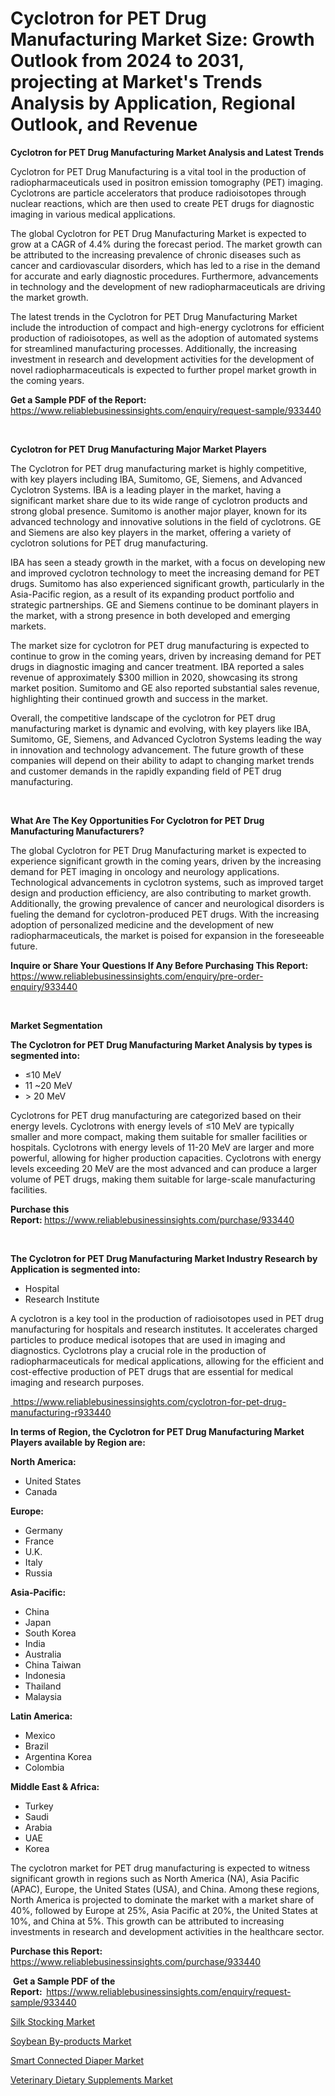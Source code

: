 <p><h1>Cyclotron for PET Drug Manufacturing Market Size: Growth Outlook from 2024 to 2031, projecting at Market's Trends Analysis by Application, Regional Outlook, and Revenue</h1></p><p><strong>Cyclotron for PET Drug Manufacturing Market Analysis and Latest Trends</strong></p>
<p><p>Cyclotron for PET Drug Manufacturing is a vital tool in the production of radiopharmaceuticals used in positron emission tomography (PET) imaging. Cyclotrons are particle accelerators that produce radioisotopes through nuclear reactions, which are then used to create PET drugs for diagnostic imaging in various medical applications.</p><p>The global Cyclotron for PET Drug Manufacturing Market is expected to grow at a CAGR of 4.4% during the forecast period. The market growth can be attributed to the increasing prevalence of chronic diseases such as cancer and cardiovascular disorders, which has led to a rise in the demand for accurate and early diagnostic procedures. Furthermore, advancements in technology and the development of new radiopharmaceuticals are driving the market growth.</p><p>The latest trends in the Cyclotron for PET Drug Manufacturing Market include the introduction of compact and high-energy cyclotrons for efficient production of radioisotopes, as well as the adoption of automated systems for streamlined manufacturing processes. Additionally, the increasing investment in research and development activities for the development of novel radiopharmaceuticals is expected to further propel market growth in the coming years.</p></p>
<p><strong>Get a Sample PDF of the Report:&nbsp;</strong> <a href="https://www.reliablebusinessinsights.com/enquiry/request-sample/933440">https://www.reliablebusinessinsights.com/enquiry/request-sample/933440</a></p>
<p>&nbsp;</p>
<p><strong>Cyclotron for PET Drug Manufacturing Major Market Players</strong></p>
<p><p>The Cyclotron for PET drug manufacturing market is highly competitive, with key players including IBA, Sumitomo, GE, Siemens, and Advanced Cyclotron Systems. IBA is a leading player in the market, having a significant market share due to its wide range of cyclotron products and strong global presence. Sumitomo is another major player, known for its advanced technology and innovative solutions in the field of cyclotrons. GE and Siemens are also key players in the market, offering a variety of cyclotron solutions for PET drug manufacturing.</p><p>IBA has seen a steady growth in the market, with a focus on developing new and improved cyclotron technology to meet the increasing demand for PET drugs. Sumitomo has also experienced significant growth, particularly in the Asia-Pacific region, as a result of its expanding product portfolio and strategic partnerships. GE and Siemens continue to be dominant players in the market, with a strong presence in both developed and emerging markets.</p><p>The market size for cyclotron for PET drug manufacturing is expected to continue to grow in the coming years, driven by increasing demand for PET drugs in diagnostic imaging and cancer treatment. IBA reported a sales revenue of approximately $300 million in 2020, showcasing its strong market position. Sumitomo and GE also reported substantial sales revenue, highlighting their continued growth and success in the market.</p><p>Overall, the competitive landscape of the cyclotron for PET drug manufacturing market is dynamic and evolving, with key players like IBA, Sumitomo, GE, Siemens, and Advanced Cyclotron Systems leading the way in innovation and technology advancement. The future growth of these companies will depend on their ability to adapt to changing market trends and customer demands in the rapidly expanding field of PET drug manufacturing.</p></p>
<p>&nbsp;</p>
<p><strong>What Are The Key Opportunities For Cyclotron for PET Drug Manufacturing Manufacturers?</strong></p>
<p><p>The global Cyclotron for PET Drug Manufacturing market is expected to experience significant growth in the coming years, driven by the increasing demand for PET imaging in oncology and neurology applications. Technological advancements in cyclotron systems, such as improved target design and production efficiency, are also contributing to market growth. Additionally, the growing prevalence of cancer and neurological disorders is fueling the demand for cyclotron-produced PET drugs. With the increasing adoption of personalized medicine and the development of new radiopharmaceuticals, the market is poised for expansion in the foreseeable future.</p></p>
<p><strong>Inquire or Share Your Questions If Any Before Purchasing This Report:</strong> <a href="https://www.reliablebusinessinsights.com/enquiry/pre-order-enquiry/933440">https://www.reliablebusinessinsights.com/enquiry/pre-order-enquiry/933440</a></p>
<p>&nbsp;</p>
<p><strong>Market Segmentation</strong></p>
<p><strong>The Cyclotron for PET Drug Manufacturing Market Analysis by types is segmented into:</strong></p>
<p><ul><li>≤10 MeV</li><li>11 ~20 MeV</li><li>> 20 MeV</li></ul></p>
<p><p>Cyclotrons for PET drug manufacturing are categorized based on their energy levels. Cyclotrons with energy levels of ≤10 MeV are typically smaller and more compact, making them suitable for smaller facilities or hospitals. Cyclotrons with energy levels of 11-20 MeV are larger and more powerful, allowing for higher production capacities. Cyclotrons with energy levels exceeding 20 MeV are the most advanced and can produce a larger volume of PET drugs, making them suitable for large-scale manufacturing facilities.</p></p>
<p><strong>Purchase this Report:&nbsp;</strong><a href="https://www.reliablebusinessinsights.com/purchase/933440">https://www.reliablebusinessinsights.com/purchase/933440</a></p>
<p>&nbsp;</p>
<p><strong>The Cyclotron for PET Drug Manufacturing Market Industry Research by Application is segmented into:</strong></p>
<p><ul><li>Hospital</li><li>Research Institute</li></ul></p>
<p><p>A cyclotron is a key tool in the production of radioisotopes used in PET drug manufacturing for hospitals and research institutes. It accelerates charged particles to produce medical isotopes that are used in imaging and diagnostics. Cyclotrons play a crucial role in the production of radiopharmaceuticals for medical applications, allowing for the efficient and cost-effective production of PET drugs that are essential for medical imaging and research purposes.</p></p>
<p><a href="https://www.reliablebusinessinsights.com/cyclotron-for-pet-drug-manufacturing-r933440">&nbsp;https://www.reliablebusinessinsights.com/cyclotron-for-pet-drug-manufacturing-r933440</a></p>
<p><strong>In terms of Region, the Cyclotron for PET Drug Manufacturing Market Players available by Region are:</strong></p>
<p>
    <p> <strong> North America: </strong>
        <ul>
            <li>United States</li>
            <li>Canada</li>
        </ul>
        </p> 
    <p> <strong> Europe: </strong>
        <ul>
            <li>Germany</li>
            <li>France</li>
            <li>U.K.</li>
            <li>Italy</li>
            <li>Russia</li>
        </ul>
        </p> 
    <p> <strong> Asia-Pacific: </strong>
        <ul>
            <li>China</li>
            <li>Japan</li>
            <li>South Korea</li>
            <li>India</li>
            <li>Australia</li>
            <li>China Taiwan</li>
            <li>Indonesia</li>
            <li>Thailand</li>
            <li>Malaysia</li>
        </ul>
        </p> 
    <p> <strong> Latin America: </strong>
        <ul>
            <li>Mexico</li>
            <li>Brazil</li>
            <li>Argentina Korea</li>
            <li>Colombia</li>
        </ul>
        </p> 
    <p> <strong> Middle East & Africa: </strong>
        <ul>
            <li>Turkey</li>
            <li>Saudi</li>
            <li>Arabia</li>
            <li>UAE</li>
            <li>Korea</li>
        </ul>
    </p>
    </p>
<p><p>The cyclotron market for PET drug manufacturing is expected to witness significant growth in regions such as North America (NA), Asia Pacific (APAC), Europe, the United States (USA), and China. Among these regions, North America is projected to dominate the market with a market share of 40%, followed by Europe at 25%, Asia Pacific at 20%, the United States at 10%, and China at 5%. This growth can be attributed to increasing investments in research and development activities in the healthcare sector.</p></p>
<p><strong>Purchase this Report: </strong><a href="https://www.reliablebusinessinsights.com/purchase/933440">https://www.reliablebusinessinsights.com/purchase/933440</a></p>
<p>&nbsp;<strong>Get a Sample PDF of the Report:&nbsp;&nbsp;</strong><a href="https://www.reliablebusinessinsights.com/enquiry/request-sample/933440">https://www.reliablebusinessinsights.com/enquiry/request-sample/933440</a></p>
<p><strong></strong></p>
<p><p><a href="https://medium.com/@emma.white454357/global-silk-stocking-industry-types-applications-market-players-regional-growth-analysis-and-53d691afb71b">Silk Stocking Market</a></p><p><a href="https://github.com/valeriecruz651/Market-Research-Report-List-1/blob/main/soybean-by-products-market.md">Soybean By-products Market</a></p><p><a href="https://medium.com/@amelia.martin5698/insights-into-the-smart-connected-diaper-market-size-which-is-expanding-with-a-12-5-820feb4035ef">Smart Connected Diaper Market</a></p><p><a href="https://github.com/heatherogden68774/Market-Research-Report-List-1/blob/main/veterinary-dietary-supplements-market.md">Veterinary Dietary Supplements Market</a></p></p>